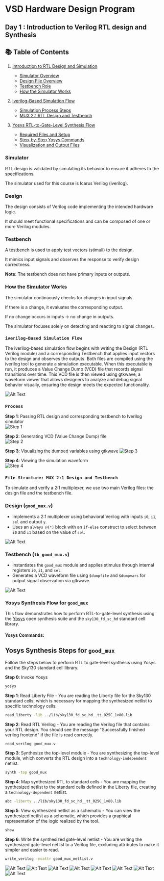 # VSD Hardware Design Program

## Day 1 : Introduction to Verilog RTL design and Synthesis

## 📚 Table of Contents
1. [Introduction to RTL Design and Simulation](#day-1--introduction-to-verilog-rtl-design-and-synthesis)  
   - [Simulator Overview](#simulator)  
   - [Design File Overview](#design)  
   - [Testbench Role](#testbench)  
   - [How the Simulator Works](#how-the-simulator-works)

2. [iverilog-Based Simulation Flow](#iverilog-based-simulation-flow)  
   - [Simulation Process Steps](#process)  
   - [MUX 2:1 RTL Design and Testbench](#file-structure-mux-21-design-and-testbench)  

3. [Yosys RTL-to-Gate-Level Synthesis Flow](#yosys-synthesis-flow-for-good_mux)  
   - [Required Files and Setup](#yosys-synthesis-steps-for-good_mux)  
   - [Step-by-Step Yosys Commands](#️step-by-step-yosys-flow)  
   - [Visualization and Output Files](#synthesis-visualization)
     
### Simulator
RTL design is validated by simulating its behavior to ensure it adheres to the specifications.

The simulator used for this course is Icarus Verilog (iverilog).

### Design
The design consists of Verilog code implementing the intended hardware logic.

It should meet functional specifications and can be composed of one or more Verilog modules.

### Testbench
A testbench is used to apply test vectors (stimuli) to the design.

It mimics input signals and observes the response to verify design correctness.

<strong>Note:</strong> The testbench does not have primary inputs or outputs.

### How the Simulator Works
The simulator continuously checks for changes in input signals.

If there is a change, it evaluates the corresponding output.

If no change occurs in inputs → no change in outputs.

The simulator focuses solely on detecting and reacting to signal changes.

### `iverilog-Based Simulation Flow`

The iverilog-based simulation flow begins with writing the Design (RTL Verilog module) and a corresponding Testbench that applies input vectors to the design and observes the outputs. Both files are compiled using the iverilog tool to generate a simulation executable. When this executable is run, it produces a Value Change Dump (VCD) file that records signal transitions over time. This VCD file is then viewed using gtkwave, a waveform viewer that allows designers to analyze and debug signal behavior visually, ensuring the design meets the expected functionality.

![Alt Text](Images/Iverilog_based_simulation_flow.png)

### `Process`

**Step 1**: Passing RTL design and corresponding testbench to Iverilog simulator  
![Step 1](Images/1.png)

**Step 2**: Generating VCD (Value Change Dump) file  
![Step 2](Images/2.png)

**Step 3**: Visualizing the dumped variables using gtkwave
![Step 3](Images/3.png)

**Step 4**: Viewing the simulation waveform  
![Step 4](Images/4.png)


### `File Structure: MUX 2:1 Design and Testbench`

To simulate and verify a 2:1 multiplexer, we use two main Verilog files: the design file and the testbench file.

### Design (`good_mux.v`)
- Implements a 2:1 multiplexer using behavioral Verilog with inputs `i0`, `i1`, `sel` and output `y`.
- Uses an `always @(*)` block with an `if-else` construct to select between `i0` and `i1` based on the value of `sel`.
  
![Alt Text](Images/good_mux.png)

### Testbench (`tb_good_mux.v`)
- Instantiates the `good_mux` module and applies stimulus through internal registers `i0`, `i1`, and `sel`.
- Generates a VCD waveform file using `$dumpfile` and `$dumpvars` for output signal observation via gtkwave.

![Alt Text](Images/tb_good_mux.png)


### Yosys Synthesis Flow for `good_mux`

This flow demonstrates how to perform RTL-to-gate-level synthesis using the [Yosys](https://github.com/YosysHQ/yosys) open synthesis suite and the `sky130_fd_sc_hd` standard cell library.


#### Yosys Commands:
## Yosys Synthesis Steps for `good_mux`

Follow the steps below to perform RTL to gate-level synthesis using Yosys and the Sky130 standard cell library.

**Step 0**: Invoke Yosys

```bash
yosys
```

**Step 1**: Read Liberty File - You are reading the Liberty file for the Sky130 standard cells, which is necessary for mapping the synthesized netlist to specific technology cells.

```bash
read_liberty -lib ../lib/sky130_fd_sc_hd__tt_025C_1v80.lib
```

**Step 2**: Read RTL Verilog - You are reading the Verilog file that contains your RTL design. You should see the message "Successfully finished verilog frontend" if the file is read correctly.

```bash
read_verilog good_mux.v
```

**Step 3**: Synthesize the top-level module - You are synthesizing the top-level module, which converts the RTL design into a `technology-independent` netlist.

```bash
synth -top good_mux
```

**Step 4**: Map synthesized RTL to standard cells - You are mapping the synthesized netlist to the standard cells defined in the Liberty file, creating a `technology-dependent` netlist.

```bash
abc -liberty ../lib/sky130_fd_sc_hd__tt_025C_1v80.lib
```

**Step 5**: View synthesized netlist as a schematic - You can view the synthesized netlist as a schematic, which provides a graphical representation of the logic realized by the tool.

```bash
show
```

**Step 6**: Write the synthesized gate-level netlist - You are writing the synthesized gate-level netlist to a Verilog file, excluding attributes to make it simpler and easier to read.

```bash
write_verilog -noattr good_mux_netlist.v
```

![Alt Text](Images/5.png)
![Alt Text](Images/6.png)
![Alt Text](Images/7.png)
![Alt Text](Images/8.png)
![Alt Text](Images/9.png)
![Alt Text](Images/10.png)
![Alt Text](Images/11.png)
![Alt Text](Images/12.png)


